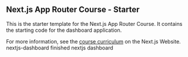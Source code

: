 ## Next.js App Router Course - Starter

This is the starter template for the Next.js App Router Course. It contains the starting code for the dashboard application.

For more information, see the [course curriculum](https://nextjs.org/learn) on the Next.js Website.
n e x t j s - d a s h b o a r d  
 f i n i s h e d   n e x t j s   d a s h b o a r d  
 